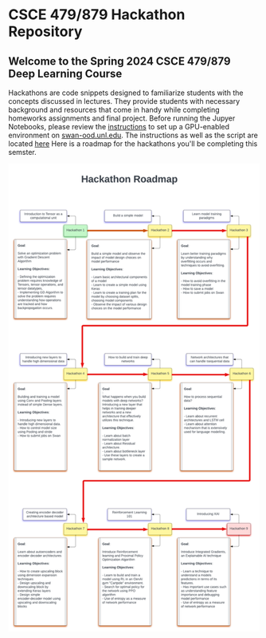 # CSCE 479/879 Hackathon Repository 

## Welcome to the Spring 2024 CSCE 479/879 Deep Learning Course


Hackathons are code snippets designed to familiarize students with the concepts discussed in lectures. They provide students with necessary background and resources that come in handy while completing homeworks assignments and final project.
Before running the Jupyer Notebooks, please review the [instructions](https://github.com/sscott-cse/Intro-Deep-Learning-Notebooks/blob/master/2024S_hackathons/setup/479_879_start_here.pdf) to set up a GPU-enabled environment on [swan-ood.unl.edu](https://swan-ood.unl.edu/). The instructions as well as the script are located [here](https://github.com/sscott-cse/Intro-Deep-Learning-Notebooks/tree/master/2024S_hackathons/setup)
Here is a roadmap for the hackathons you'll be completing this semster.

![course-roadmap.png](https://github.com/sscott-cse/Intro-Deep-Learning-Notebooks/blob/master/Spring-2024-CSCE-479-879/course-images/hackathon-roadmap.png)
